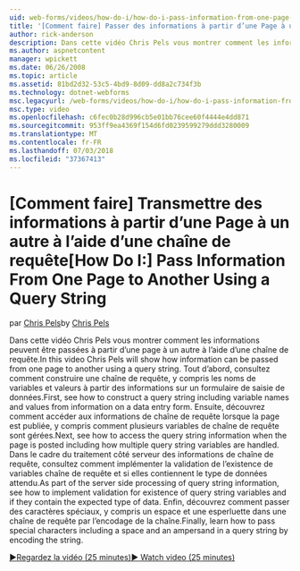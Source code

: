 ```yaml
---
uid: web-forms/videos/how-do-i/how-do-i-pass-information-from-one-page-to-another-using-a-query-string
title: '[Comment faire] Passer des informations à partir d’une Page à un autre à l’aide d’une chaîne de requête | Microsoft Docs'
author: rick-anderson
description: Dans cette vidéo Chris Pels vous montrer comment les informations peuvent être passées à partir d’une page à un autre à l’aide d’une chaîne de requête. Tout d’abord, consultez comment construire une chaîne de requête dans...
ms.author: aspnetcontent
manager: wpickett
ms.date: 06/26/2008
ms.topic: article
ms.assetid: 81bd2d32-53c5-4bd9-8d09-dd8a2c734f3b
ms.technology: dotnet-webforms
msc.legacyurl: /web-forms/videos/how-do-i/how-do-i-pass-information-from-one-page-to-another-using-a-query-string
msc.type: video
ms.openlocfilehash: c6fec0b28d996cb5e01bb76cee60f4444e4dd871
ms.sourcegitcommit: 953ff9ea4369f154d6fd0239599279ddd3280009
ms.translationtype: MT
ms.contentlocale: fr-FR
ms.lasthandoff: 07/03/2018
ms.locfileid: "37367413"
---
```

<a name="how-do-i-pass-information-from-one-page-to-another-using-a-query-string"></a><span data-ttu-id="72ed7-104">[Comment faire] Transmettre des informations à partir d’une Page à un autre à l’aide d’une chaîne de requête</span><span class="sxs-lookup"><span data-stu-id="72ed7-104">[How Do I:] Pass Information From One Page to Another Using a Query String</span></span>
====================
<span data-ttu-id="72ed7-105">par [Chris Pels](https://twitter.com/chrispels)</span><span class="sxs-lookup"><span data-stu-id="72ed7-105">by [Chris Pels](https://twitter.com/chrispels)</span></span>

<span data-ttu-id="72ed7-106">Dans cette vidéo Chris Pels vous montrer comment les informations peuvent être passées à partir d’une page à un autre à l’aide d’une chaîne de requête.</span><span class="sxs-lookup"><span data-stu-id="72ed7-106">In this video Chris Pels will show how information can be passed from one page to another using a query string.</span></span> <span data-ttu-id="72ed7-107">Tout d’abord, consultez comment construire une chaîne de requête, y compris les noms de variables et valeurs à partir des informations sur un formulaire de saisie de données.</span><span class="sxs-lookup"><span data-stu-id="72ed7-107">First, see how to construct a query string including variable names and values from information on a data entry form.</span></span> <span data-ttu-id="72ed7-108">Ensuite, découvrez comment accéder aux informations de chaîne de requête lorsque la page est publiée, y compris comment plusieurs variables de chaîne de requête sont gérées.</span><span class="sxs-lookup"><span data-stu-id="72ed7-108">Next, see how to access the query string information when the page is posted including how multiple query string variables are handled.</span></span> <span data-ttu-id="72ed7-109">Dans le cadre du traitement côté serveur des informations de chaîne de requête, consultez comment implémenter la validation de l’existence de variables chaîne de requête et si elles contiennent le type de données attendu.</span><span class="sxs-lookup"><span data-stu-id="72ed7-109">As part of the server side processing of query string information, see how to implement validation for existence of query string variables and if they contain the expected type of data.</span></span> <span data-ttu-id="72ed7-110">Enfin, découvrez comment passer des caractères spéciaux, y compris un espace et une esperluette dans une chaîne de requête par l’encodage de la chaîne.</span><span class="sxs-lookup"><span data-stu-id="72ed7-110">Finally, learn how to pass special characters including a space and an ampersand in a query string by encoding the string.</span></span>

[<span data-ttu-id="72ed7-111">&#9654;Regardez la vidéo (25 minutes)</span><span class="sxs-lookup"><span data-stu-id="72ed7-111">&#9654; Watch video (25 minutes)</span></span>](https://channel9.msdn.com/Blogs/ASP-NET-Site-Videos/how-do-i-pass-information-from-one-page-to-another-using-a-query-string)
